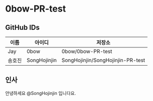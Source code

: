# 0bow-PR-test

## GitHub IDs

| 이름 | 아이디 | 저장소 |
| ------ | -------- | -------- |  
| Jay | 0bow | 0bow/0bow-PR-test |
| 송호진 | SongHojinjin | SongHojinjin/SongHojinjin-PR-test |

## 인사

안녕하세요 @SongHojinjin 입니다요.
